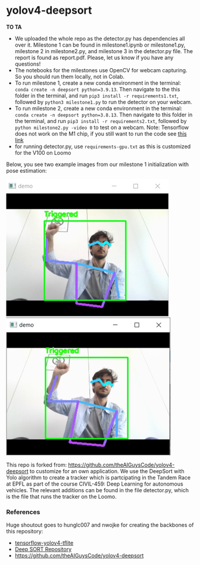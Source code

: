 # yolov4-deepsort

__TO TA__

- We uploaded the whole repo as the detector.py has dependencies all over it. Milestone 1 can be found in milestone1.ipynb or milestone1.py, milestone 2 in milestone2.py, and milestone 3 in the detector.py file. The report is found as report.pdf. Please, let us know if you have any questions!
- The notebooks for the milestones use OpenCV for webcam capturing. So you should run them locally, not in Colab.
- To run milestone 1, create a new conda environment in the terminal: `conda create -n deepsort python=3.9.13`. Then navigate to the this folder in the terminal, and run `pip3 install -r requirements1.txt`, followed by `python3 milestone1.py` to run the detector on your webcam.
- To run milestone 2, create a new conda environment in the terminal: `conda create -n deepsort python=3.8.13`. Then navigate to this folder in the terminal, and run `pip3 install -r requirements2.txt`, followed by `python milestone2.py -video 0` to test on a webcam. Note: Tensorflow does not work on the M1 chip, if you still want to run the code see [this link](https://stackoverflow.com/questions/65383338/zsh-illegal-hardware-instruction-python-when-installing-tensorflow-on-macbook.)
- for running detector.py, use `requirements-gpu.txt` as this is customized for the V100 on Loomo

Below, you see two example images from our milestone 1 initialization with pose estimation:

![Alt text](/images/1.jpg?raw=true "Title")
![Alt text](/images/2.jpg?raw=true "Title")


This repo is forked from: https://github.com/theAIGuysCode/yolov4-deepsort to customize for an own application. We use the DeepSort with Yolo algorithm to create a tracker which is partcipating in the Tandem Race at EPFL as part of the course CIVIL-459: Deep Learning for autonomous vehicles. The relevant additions can be found in the file detector.py, which is the file that runs the tracker on the Loomo. 

### References  

   Huge shoutout goes to hunglc007 and nwojke for creating the backbones of this repository:
  * [tensorflow-yolov4-tflite](https://github.com/hunglc007/tensorflow-yolov4-tflite)
  * [Deep SORT Repository](https://github.com/nwojke/deep_sort)
  * https://github.com/theAIGuysCode/yolov4-deepsort
